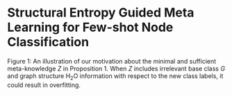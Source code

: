 # Structural Entropy Guided Meta Learning for Few-shot Node Classification

Figure 1: An illustration of our motivation about the minimal and sufficient meta-knowledge *Z* in Proposition 1. When *Z* includes irrelevant base class *G* and graph structure H<sub>2</sub>O information with respect to the new class labels, it could result in overfitting.
